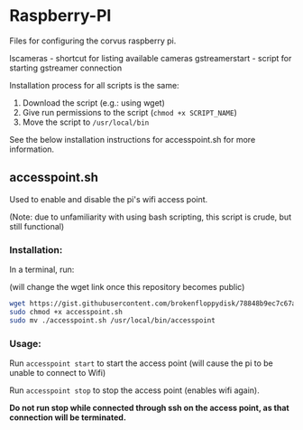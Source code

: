 # Raspberry-PI
Files for configuring the corvus raspberry pi.

lscameras - shortcut for listing available cameras
gstreamerstart - script for starting gstreamer connection

Installation process for all scripts is the same:

1. Download the script (e.g.: using wget)
2. Give run permissions to the script (`chmod +x SCRIPT_NAME`)
3. Move the script to `/usr/local/bin`

See the below installation instructions for accesspoint.sh for more information.

## accesspoint.sh

Used to enable and disable the pi's wifi access point.

(Note: due to unfamiliarity with using bash scripting, this script is crude, but still functional)

### Installation:

In a terminal, run:

(will change the wget link once this repository becomes public)
```bash
wget https://gist.githubusercontent.com/brokenfloppydisk/78848b9ec7c67a9847ef8d5ac1dba15f/raw/bb135e9cc3b122227b4d1d3b1fbe86976859fc32/accesspoint.sh
sudo chmod +x accesspoint.sh
sudo mv ./accesspoint.sh /usr/local/bin/accesspoint
```

### Usage:

Run `accesspoint start` to start the access point (will cause the pi to be unable to connect to Wifi)

Run `accesspoint stop` to stop the access point (enables wifi again).

**Do not run stop while connected through ssh on the access point, as that connection will be terminated.**
